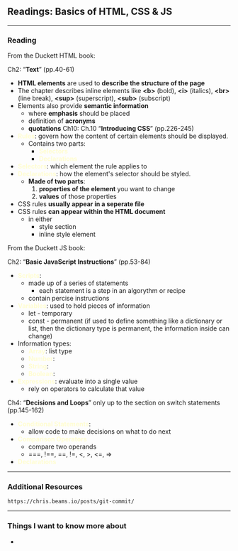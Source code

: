 
## Readings: Basics of HTML, CSS & JS

------------------------
### Reading

From the Duckett HTML book:

Ch2: “**Text**” (pp.40-61)
- **HTML elements** are used to **describe the structure of the page**
- The chapter describes inline elements like **&lt;b&gt;** (bold), **&lt;i&gt;** (italics),  **&lt;br&gt;** (line break), **&lt;sup&gt;** (superscript), **&lt;sub&gt;** (subscript) 
- Elements also provide **semantic information**
    - where **emphasis** should be placed
    - definition of **acronyms**
    - **quotations**
Ch10: Ch.10 “**Introducing CSS**” (pp.226-245)
- <span style="color: #fffdd0">**Rules**</span>: govern how the content of certain elements should be displayed.  
    - Contains two parts:
        - <span style="color: #fffdd0">**Selectors**</span> 
        - <span style="color: #fffdd0">**Declarations**</span>
- <span style="color: #fffdd0">**Selectors**</span>: which element the rule applies to
- <span style="color: #fffdd0">**Declarations**</span>: how the element's selector should be styled.
    - **Made of two parts**:
        1. **properties of the element** you want to change
        1. **values** of those properties
- CSS rules **usually appear in a seperate file**
- CSS rules **can appear within the HTML document**
    - in either 
        - style section
        - inline style element

From the Duckett JS book:

Ch2: “**Basic JavaScript Instructions**” (pp.53-84)
- <span style="color: #fffdd0">**Scripts**</span>:
    - made up of a series of statements
        - each statement is a step in an algorythm or recipe
    - contain percise instructions
- <span style="color: #fffdd0">**Variables**</span>: used to hold pieces of information
    - let - temporary
    - const - permanent (if used to define something like a dictionary or list, then the dictionary type is permanent, the information inside can change)
- Information types:
    - <span style="color: #fffdd0">**Array**</span>: list type
    - <span style="color: #fffdd0">**Number**</span>: 
    - <span style="color: #fffdd0">**String**</span>:
    - <span style="color: #fffdd0">**Boolean**</span>:
- <span style="color: #fffdd0">**Expressions**</span>: evaluate into a single value
    - rely on operators to calculate that value

Ch4: “**Decisions and Loops**” only up to the section on switch statements (pp.145-162)
- <span style="color: #fffdd0">**Conditional Statements**</span>: 
    - allow code to make decisions on what to do next
- <span style="color: #fffdd0">**Comparison Operators**</span>
    - compare two operands
    - ===, !==, ==, !=, &lt;, &gt;, &lt;=, =&gt; 
- <span style="color: #fffdd0">**Declarations**</span>

-------------------

### Additional Resources

    https://chris.beams.io/posts/git-commit/

-----------------
### Things I want to know more about

- 
